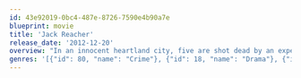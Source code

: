 ```yaml
---
id: 43e92019-0bc4-487e-8726-7590e4b90a7e
blueprint: movie
title: 'Jack Reacher'
release_date: '2012-12-20'
overview: "In an innocent heartland city, five are shot dead by an expert sniper. The police quickly identify and arrest the culprit, and build a slam-dunk case. But the accused man claims he's innocent and says \"Get Jack Reacher.\" Reacher himself sees the news report and turns up in the city. The defense is immensely relieved, but Reacher has come to bury the guy. Shocked at the accused's request, Reacher sets out to confirm for himself the absolute certainty of the man's guilt, but comes up with more than he bargained for."
genres: '[{"id": 80, "name": "Crime"}, {"id": 18, "name": "Drama"}, {"id": 53, "name": "Thriller"}]'
---
```

